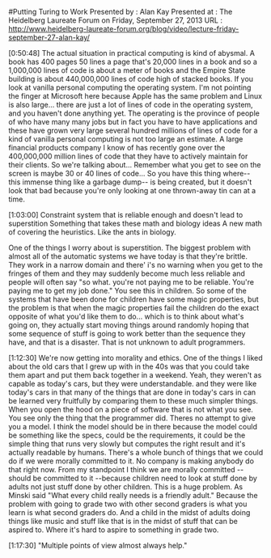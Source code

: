 #Putting Turing to Work
Presented by : Alan Kay
Presented at : The Heidelberg Laureate Forum on Friday, September 27, 2013
URL : http://www.heidelberg-laureate-forum.org/blog/video/lecture-friday-september-27-alan-kay/



[0:50:48]
The actual situation in practical computing is kind of abysmal. A book has 400 pages 50 lines a page that's 20,000 lines in a book and so a 1,000,000 lines of code is about a meter of books and the Empire State building is about 440,000,000 lines of code high of stacked books. If you look at vanilla personal computing the operating system. I'm not pointing the finger at Microsoft here because Apple has the same problem and Linux is also large... there are just a lot of lines of code in the operating system, and you haven't done anything yet. The operating is the province of people of who have many many jobs but in fact you have to have applications and these have grown very large several hundred millions of lines of code for a kind of vanilla personal computing is not too large an estimate. A large financial products company I know of has recently gone over the 400,000,000 million lines of code that they have to actively maintain for their clients. So we're talking about... Remember what you get to see on the screen is maybe 30 or 40 lines of code... So you have this thing where-- this immense thing like a garbage dump-- is being created, but it doesn't look that bad because you're only looking at one thrown-away tin can at a time.


[1:03:00]
Constraint system that is reliable enough and doesn't lead to superstition Something that takes these math and biology ideas A new math of covering the heuristics. Like the ants in biology.

One of the things I worry about is superstition. The biggest problem with almost all of the automatic systems we have today is that they're brittle. They work in a narrow domain and there' i's no warning when you get to the fringes of them and they may suddenly become much less reliable and people will often say "so what. you're not paying me to be reliable. You're paying me to get my job done." You see this in children. So some of the systems that have been done for children have some magic properties, but the problem is that when the magic properties fail the children do the exact opposite of what you'd like them to do... which is to think about what's going on, they actually start moving things around randomly hoping that some sequence of stuff is going to work better than the sequence they have, and that is a disaster. That is not unknown to adult programmers.

[1:12:30]
We're now getting into morality and ethics. One of the things I liked about the old cars that I grew up with in the 40s was that you could take them apart and put them back together in a weekend. Yeah, they weren't as capable as today's cars, but they were understandable. and they were like today's cars in that many of the things that are done in today's cars in can be learned very fruitfully by comparing them to these much simpler things. When you open the hood on a piece of software that is not what you see. You see only the thing that the programmer did. Theres no attempt to give you a model. I think the model should be in there because the model could be something like the specs, could be the requirements, it could be the simple thing that runs very slowly but computes the right result and it's actually readable by  humans. There's a whole bunch of things that we could do if we were morally committed to it. No company is making anybody do that right now. From my standpoint I think we are morally committed --should be committed to it --because children need to look at stuff done by adults not just stuff done by other children. This is a huge problem. As Minski said "What every child really needs is a friendly adult." Because the problem with going to grade two with other second graders is what you learn is what second graders do. And a child in the midst of adults doing things like music and stuff like that is in the midst of stuff that can be aspired to. Where it's hard to aspire to something in grade two.


[1:17:30]
"Multiple points of view almost always help."
